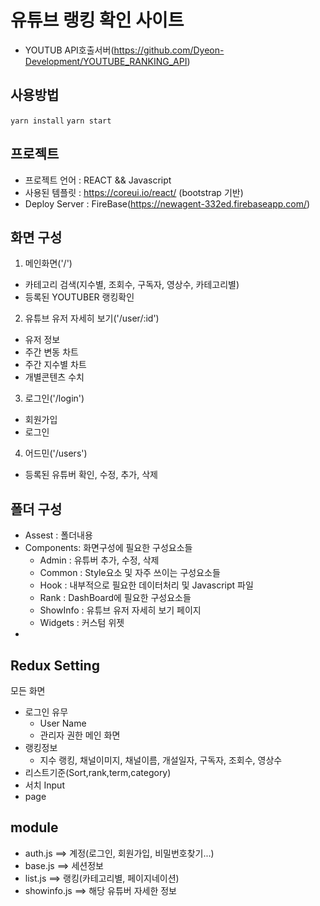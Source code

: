 # 유튜브 랭킹 확인 사이트
- YOUTUB API호출서버(https://github.com/Dyeon-Development/YOUTUBE_RANKING_API)

## 사용방법
```yarn install```
```yarn start```

## 프로젝트
- 프로젝트 언어 : REACT && Javascript
- 사용된 템플릿 : https://coreui.io/react/ (bootstrap 기반)
- Deploy Server : FireBase(https://newagent-332ed.firebaseapp.com/)

## 화면 구성
1. 메인화면('/')
  - 카테고리 검색(지수별, 조회수, 구독자, 영상수, 카테고리별)
  - 등록된 YOUTUBER 랭킹확인

2. 유튜브 유저 자세히 보기('/user/:id')
  - 유저 정보
  - 주간 변동 차트
  - 주간 지수별 차트
  - 개별콘텐츠 수치

3. 로그인('/login')
  - 회원가입
  - 로그인

4. 어드민('/users')
  - 등록된 유튜버 확인, 수정, 추가, 삭제

## 폴더 구성
- Assest : 폴더내용
- Components: 화면구성에 필요한 구성요소들
   - Admin : 유튜버 추가, 수정, 삭제
   - Common : Style요소 및 자주 쓰이는 구성요소들
   - Hook : 내부적으로 필요한 데이터처리 및 Javascript 파일
   - Rank : DashBoard에 필요한 구성요소들
   - ShowInfo : 유튜브 유저 자세히 보기 페이지
   - Widgets : 커스텀 위젯
- 

## Redux Setting
모든 화면
- 로그인 유무
  - User Name
  - 관리자 권한
메인 화면
- 랭킹정보
  -  지수 랭킹, 채널이미지, 채널이름, 개설일자, 구독자, 조회수, 영상수
- 리스트기준(Sort,rank,term,category)
- 서치 Input
- page

## module
- auth.js ==> 계정(로그인, 회원가입, 비밀번호찾기...)
- base.js ==> 세션정보
- list.js ==> 랭킹(카테고리별, 페이지네이션)
- showinfo.js ==> 해당 유튜버 자세한 정보